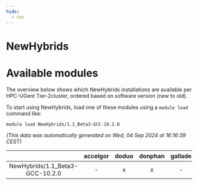 ```yaml
---
hide:
  - toc
---
```


NewHybrids
==========

# Available modules


The overview below shows which NewHybrids installations are available per HPC-UGent Tier-2cluster, ordered based on software version (new to old).

To start using NewHybrids, load one of these modules using a `module load` command like:

```shell
module load NewHybrids/1.1_Beta3-GCC-10.2.0
```

*(This data was automatically generated on Wed, 04 Sep 2024 at 16:16:39 CEST)*  

| |accelgor|doduo|donphan|gallade|joltik|shinx|skitty|
| :---: | :---: | :---: | :---: | :---: | :---: | :---: | :---: |
|NewHybrids/1.1_Beta3-GCC-10.2.0|-|x|x|-|x|-|-|
